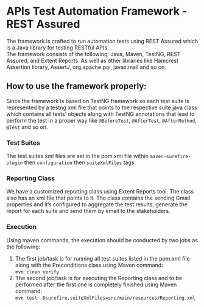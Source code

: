 # APIs Test Automation Framework - REST Assured

The framework is crafted to run automation tests using REST Assured which is a Java library for testing RESTful APIs.<br />
The framework consists of the following: Java, Maven, TestNG, REST Assured, and Extent Reports. As well as other libraries like Hamcrest Assertion library, AssertJ, org.apache.poi, javax.mail and so on.

## How to use the framework properly:

Since the framework is based on TestNG framework so each test suite is represented by a testng xml file that points to the respective suite java class which contains all tests’ objects along with TestNG annotations that lead to perform the test in a proper way like ```@BeforeTest```, ```@AfterTest```, ```@AfterMethod```, ```@Test``` and so on.

### Test Suites

The test suites xml files are set in the pom.xml file within ```maven-surefire-plugin``` then ```configuration``` then ```suiteXmlFiles``` tags.
  
### Reporting Class

We have a customized reporting class using Extent Reports tool.
The class also has an xml file that points to it.
The class contains the sending Gmail properties and it’s configured to aggregate the test results, generate the report for each suite and send them by email to the stakeholders.

### Execution
Using maven commands, the execution should be conducted by two jobs as the following:
1. The first job/task is for running all test suites listed in the pom.xml file along with the Preconditions class using Maven command:<br /> ```mvn clean verify```
2. The second job/task is for executing the Reporting class and to be performed after the first one is completely finished using Maven command:<br /> ```mvn test -Dsurefire.suiteXmlFiles=src/main/resources/Reporting.xml```
